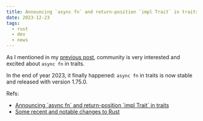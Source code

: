 ```yaml
---
title: Announcing `async fn` and return-position `impl Trait` in traits
date: 2023-12-23
tags:
  - rust
  - dev
  - news
---
```


As I mentioned in my [previous post](./2022-08-11-announcing-rust-1.63.0.md),
community is very interested and excited about `async fn` in traits.

In the end of year 2023, it finally happened: `async fn` in traits is now stable
and released with version 1.75.0.

Refs:

- [Announcing \`async fn\` and return-position \`impl Trait\` in traits](https://blog.rust-lang.org/2023/12/21/async-fn-rpit-in-traits.html)
- [Some recent and notable changes to Rust](https://lwn.net/Articles/954033/)
